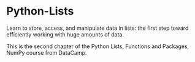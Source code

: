 # Python-Lists
Learn to store, access, and manipulate data in lists: the first step toward efficiently working with huge amounts of data.

This is the second chapter of the Python Lists, Functions and Packages, NumPy course from DataCamp.
